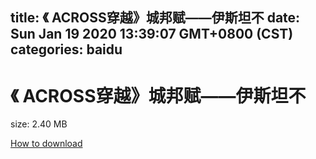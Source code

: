 
title: 《 ACROSS穿越》城邦赋——伊斯坦不
date: Sun Jan 19 2020 13:39:07 GMT+0800 (CST)    
categories: baidu
---

# 《 ACROSS穿越》城邦赋——伊斯坦不
size: 2.40 MB
 
 

[How to download](https://bpcam.bemobtrk.com/go/2ceec3aa-1ca2-46d6-b9ff-aaa5c184517c?jno=2473)